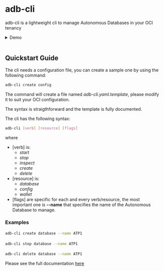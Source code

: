 # adb-cli

adb-cli is a lightweight cli to manage Autonomous Databases in your OCI tenancy

<details>
<summary>Demo</summary>

<img src="docs/adb-cli_demo.gif"/>

</details>
<br/>

## Quickstart Guide

The cli needs a configuration file, you can create a sample one by using the following command:

```sh
adb-cli create config
```

The command will create a file named _adb-cli.yaml.template_, please modify it to suit your OCI configuration.

The syntax is straigthforward and the template is fully documented.

The cli has the following syntax:

```sh
adb-cli [verb] [resource] [flags]
```

where

* [verb] is:
  * _start_
  * _stop_
  * _inspect_
  * _create_
  * _delete_
* [resource] is:
  * _database_
  * _config_
  * _wallet_
* [flags] are specific for each and every verb/resource, the most important one is __--name__ that specifies the name of the Autonomous Database to manage.

### Examples

```sh
adb-cli create database --name ATP1

adb-cli stop database --name ATP1

adb-cli delete database --name ATP1
```

Please see the full documentation [here](docs/adb-cli.md)

